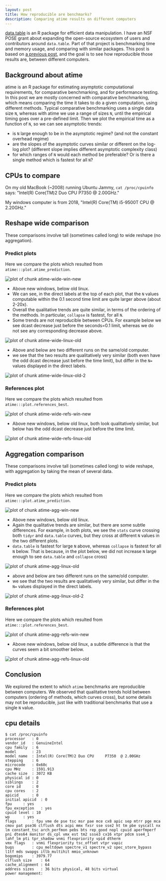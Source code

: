 ```yaml
---
layout: post
title: How reproducible are benchmarks?
description: Comparing atime results on different computers
---
```


[data.table](https://github.com/rdatatable/data.table) is an R package
for efficient data manipulation.  I have an NSF POSE grant about
expanding the open-source ecosystem of users and contributors around
`data.table`.  Part of that project is benchmarking time and memory
usage, and comparing with similar packages. This post is based on [a
previous post](https://tdhock.github.io/blog/2024/collapse-reshape/),
and the goal is to see how reproducible those results are, between
different computers.

## Background about atime

atime is an R package for estimating asymptotic computational requirements, for comparative benchmarking, and for performance testing. In this post we are mostly concerned with comparative benchmarking, which means comparing the time it takes to do a given computation, using different methods. Typical comparative benchmarking uses a single data size `N`, whereas with atime we use a range of sizes `N`, until the empirical timing goes over a pre-defined limit. Then we plot the empirical time as a function of `N`, so we can see asymptotic trends:

* is `N` large enough to be in the asymptotic regime? (and not the constant overhead regime)
* are the slopes of the asymptotic curves similar or different on the log-log plot? (different slope implies different asymptotic complexity class)
* for which ranges of `N` would each method be preferable? Or is there a single method which is fastest for all `N`?

## CPUs to compare

On my old MacBook (~2008) running Ubuntu Jammy, `cat /proc/cpuinfo` says: "Intel(R)
Core(TM)2 Duo CPU P7350 @ 2.00GHz."

My windows computer is from 2018, "Intel(R) Core(TM) i5-9500T CPU @ 2.20GHz."

## Reshape wide comparison

These comparisons involve tall (sometimes called long) to wide reshape (no aggregation).

### Predict plots

Here we compare the plots which resulted from `atime:::plot.atime_prediction`.

![plot of chunk atime-wide-win-new](/assets/img/2024-08-06-atime-different-cpu/atime-wide-win-new.png)

* Above new windows, below old linux.
* We can see, in the direct labels at the top of each plot, that the `N` values computable within the 0.1 second time limit are quite larger above (about 2-20x).
* Overall the qualitative trends are quite similar, in terms of the ordering of the methods. In particular, `collapse` is fastest, for all `N`.
* Some trends are not reproducible between CPUs. For example below we see dcast decrease just before the seconds=0.1 limit, whereas we do not see any corresponding decrease above.

![plot of chunk atime-wide-linux-old](/assets/img/2024-08-06-atime-different-cpu/atime-wide-linux-old.png)

* Above and below are two different runs on the same/old computer.
* we see that the two results are qualitatively very similar (both even have the odd dcast decrease just before the time limit), but differ in the `N=` values displayed in the direct labels.

![plot of chunk atime-wide-linux-old-2](/assets/img/2024-08-06-atime-different-cpu/atime-wide-linux-old-2.png)

### References plot

Here we compare the plots which resulted from `atime:::plot.references_best`.

![plot of chunk atime-wide-refs-win-new](/assets/img/2024-08-06-atime-different-cpu/atime-wide-refs-win-new.png)

* Above new windows, below old linux, both look qualitatively similar, but below has the odd dcast decrease just before the time limit.

![plot of chunk atime-wide-refs-linux-old](/assets/img/2024-08-06-atime-different-cpu/atime-wide-refs-linux-old.png)

## Aggregation comparison

These comparisons involve tall (sometimes called long) to wide reshape, with aggregation by taking the mean of several data.

### Predict plots

Here we compare the plots which resulted from `atime:::plot.atime_prediction`.

![plot of chunk atime-agg-win-new](/assets/img/2024-08-06-atime-different-cpu/atime-agg-win-new.png)

* Above new windows, below old linux.
* Again the qualitative trends are similar, but there are some subtle differences. For example, in both plots, we see the `stats` curve crossing both `tidyr` and `data.table` curves, but they cross at different `N` values in the two different plots.
* `data.table` is fastest for large `N` above, whereas `collapse` is fastest for all `N` below. That is because, in the plot below, we did not increase `N` large enough to see `data.table` and `collapse` cross)

![plot of chunk atime-agg-linux-old](/assets/img/2024-08-06-atime-different-cpu/atime-agg-linux-old.png)

* above and below are two different runs on the same/old computer.
* we see that the two results are qualitatively very similar, but differ in the `N=` values displayed in the direct labels.

![plot of chunk atime-agg-linux-old-2](/assets/img/2024-08-06-atime-different-cpu/atime-agg-linux-old-2.png)

### References plot

Here we compare the plots which resulted from `atime:::plot.references_best`.

![plot of chunk atime-agg-refs-win-new](/assets/img/2024-08-06-atime-different-cpu/atime-agg-refs-win-new.png)

* Above new windows, below old linux, a subtle difference is that the curves seem a bit smoother below.

![plot of chunk atime-agg-refs-linux-old](/assets/img/2024-08-06-atime-different-cpu/atime-agg-refs-linux-old.png)

## Conclusion

We explored the extent to which `atime` benchmarks are reproducible between computers. 
We observed that qualitative trends hold between computers (ordering of methods, which curves cross), but some details may not be reproducible, just like with traditional benchmarks that use a single `N` value.

## cpu details

```
$ cat /proc/cpuinfo
processor	: 0
vendor_id	: GenuineIntel
cpu family	: 6
model		: 23
model name	: Intel(R) Core(TM)2 Duo CPU     P7350  @ 2.00GHz
stepping	: 6
microcode	: 0x60c
cpu MHz		: 1591.913
cache size	: 3072 KB
physical id	: 0
siblings	: 2
core id		: 0
cpu cores	: 2
apicid		: 0
initial apicid	: 0
fpu		: yes
fpu_exception	: yes
cpuid level	: 10
wp		: yes
flags		: fpu vme de pse tsc msr pae mce cx8 apic sep mtrr pge mca cmov pat pse36 clflush dts acpi mmx fxsr sse sse2 ht tm pbe syscall nx lm constant_tsc arch_perfmon pebs bts rep_good nopl cpuid aperfmperf pni dtes64 monitor ds_cpl vmx est tm2 ssse3 cx16 xtpr pdcm sse4_1 lahf_lm pti tpr_shadow vnmi flexpriority vpid dtherm
vmx flags	: vnmi flexpriority tsc_offset vtpr vapic
bugs		: cpu_meltdown spectre_v1 spectre_v2 spec_store_bypass l1tf mds swapgs itlb_multihit mmio_unknown
bogomips	: 3979.77
clflush size	: 64
cache_alignment	: 64
address sizes	: 36 bits physical, 48 bits virtual
power management:
```
